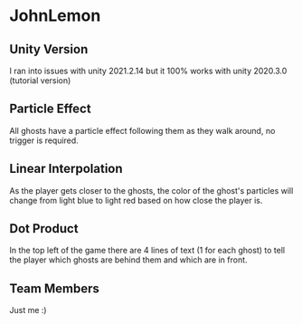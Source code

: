 # JohnLemon
## Unity Version
I ran into issues with unity 2021.2.14 but it 100% works with unity 2020.3.0 (tutorial version)

## Particle Effect
All ghosts have a particle effect following them as they walk around, no trigger is required.

## Linear Interpolation
As the player gets closer to the ghosts, the color of the ghost's particles will change from light blue to light red based on how close the player is.

## Dot Product
In the top left of the game there are 4 lines of text (1 for each ghost) to tell the player which ghosts are behind them and which are in front.

## Team Members
Just me :)
